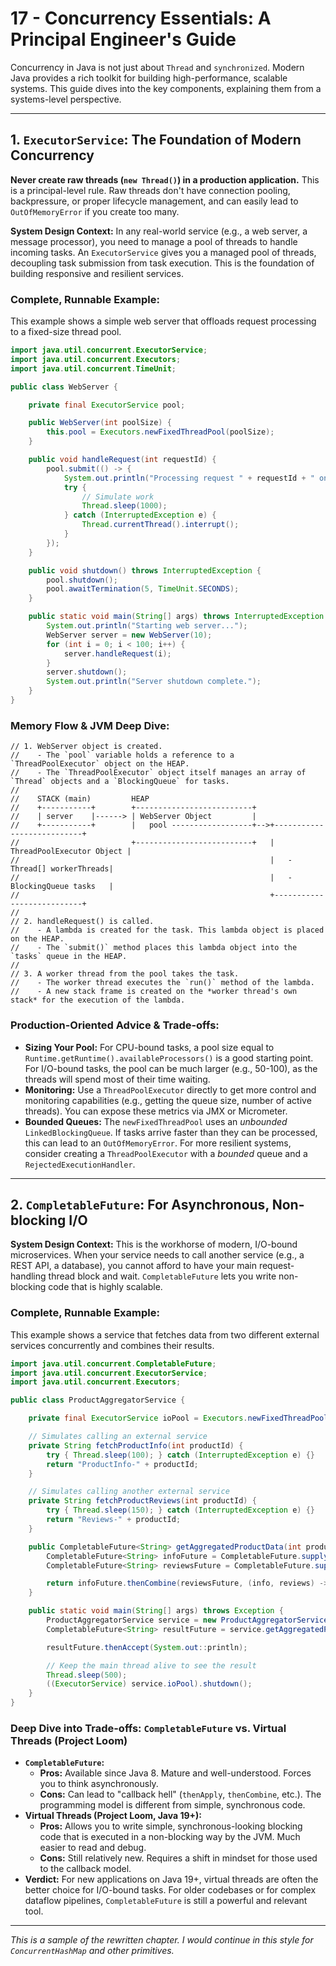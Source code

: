 # 17 - Concurrency Essentials: A Principal Engineer's Guide

Concurrency in Java is not just about `Thread` and `synchronized`. Modern Java provides a rich toolkit for building high-performance, scalable systems. This guide dives into the key components, explaining them from a systems-level perspective.

---

## 1. `ExecutorService`: The Foundation of Modern Concurrency

**Never create raw threads (`new Thread()`) in a production application.** This is a principal-level rule. Raw threads don't have connection pooling, backpressure, or proper lifecycle management, and can easily lead to `OutOfMemoryError` if you create too many.

**System Design Context:**
In any real-world service (e.g., a web server, a message processor), you need to manage a pool of threads to handle incoming tasks. An `ExecutorService` gives you a managed pool of threads, decoupling task submission from task execution. This is the foundation of building responsive and resilient services.

### Complete, Runnable Example:
This example shows a simple web server that offloads request processing to a fixed-size thread pool.

```java
import java.util.concurrent.ExecutorService;
import java.util.concurrent.Executors;
import java.util.concurrent.TimeUnit;

public class WebServer {

    private final ExecutorService pool;

    public WebServer(int poolSize) {
        this.pool = Executors.newFixedThreadPool(poolSize);
    }

    public void handleRequest(int requestId) {
        pool.submit(() -> {
            System.out.println("Processing request " + requestId + " on thread " + Thread.currentThread().getName());
            try {
                // Simulate work
                Thread.sleep(1000);
            } catch (InterruptedException e) {
                Thread.currentThread().interrupt();
            }
        });
    }

    public void shutdown() throws InterruptedException {
        pool.shutdown();
        pool.awaitTermination(5, TimeUnit.SECONDS);
    }

    public static void main(String[] args) throws InterruptedException {
        System.out.println("Starting web server...");
        WebServer server = new WebServer(10);
        for (int i = 0; i < 100; i++) {
            server.handleRequest(i);
        }
        server.shutdown();
        System.out.println("Server shutdown complete.");
    }
}
```

### Memory Flow & JVM Deep Dive:
```
// 1. WebServer object is created.
//    - The `pool` variable holds a reference to a `ThreadPoolExecutor` object on the HEAP.
//    - The `ThreadPoolExecutor` object itself manages an array of `Thread` objects and a `BlockingQueue` for tasks.
//
//    STACK (main)         HEAP
//    +-----------+        +--------------------------+
//    | server    |------> | WebServer Object         |
//    +-----------+        |   pool ------------------+-->+---------------------------+
//                         +--------------------------+   | ThreadPoolExecutor Object |
//                                                        |   - Thread[] workerThreads|
//                                                        |   - BlockingQueue tasks   |
//                                                        +---------------------------+
//
// 2. handleRequest() is called.
//    - A lambda is created for the task. This lambda object is placed on the HEAP.
//    - The `submit()` method places this lambda object into the `tasks` queue in the HEAP.
//
// 3. A worker thread from the pool takes the task.
//    - The worker thread executes the `run()` method of the lambda.
//    - A new stack frame is created on the *worker thread's own stack* for the execution of the lambda.
```

### Production-Oriented Advice & Trade-offs:
*   **Sizing Your Pool:** For CPU-bound tasks, a pool size equal to `Runtime.getRuntime().availableProcessors()` is a good starting point. For I/O-bound tasks, the pool can be much larger (e.g., 50-100), as the threads will spend most of their time waiting.
*   **Monitoring:** Use a `ThreadPoolExecutor` directly to get more control and monitoring capabilities (e.g., getting the queue size, number of active threads). You can expose these metrics via JMX or Micrometer.
*   **Bounded Queues:** The `newFixedThreadPool` uses an *unbounded* `LinkedBlockingQueue`. If tasks arrive faster than they can be processed, this can lead to an `OutOfMemoryError`. For more resilient systems, consider creating a `ThreadPoolExecutor` with a *bounded* queue and a `RejectedExecutionHandler`.

---

## 2. `CompletableFuture`: For Asynchronous, Non-blocking I/O

**System Design Context:**
This is the workhorse of modern, I/O-bound microservices. When your service needs to call another service (e.g., a REST API, a database), you cannot afford to have your main request-handling thread block and wait. `CompletableFuture` lets you write non-blocking code that is highly scalable.

### Complete, Runnable Example:
This example shows a service that fetches data from two different external services concurrently and combines their results.

```java
import java.util.concurrent.CompletableFuture;
import java.util.concurrent.ExecutorService;
import java.util.concurrent.Executors;

public class ProductAggregatorService {

    private final ExecutorService ioPool = Executors.newFixedThreadPool(50);

    // Simulates calling an external service
    private String fetchProductInfo(int productId) {
        try { Thread.sleep(100); } catch (InterruptedException e) {}
        return "ProductInfo-" + productId;
    }

    // Simulates calling another external service
    private String fetchProductReviews(int productId) {
        try { Thread.sleep(150); } catch (InterruptedException e) {}
        return "Reviews-" + productId;
    }

    public CompletableFuture<String> getAggregatedProductData(int productId) {
        CompletableFuture<String> infoFuture = CompletableFuture.supplyAsync(() -> fetchProductInfo(productId), ioPool);
        CompletableFuture<String> reviewsFuture = CompletableFuture.supplyAsync(() -> fetchProductReviews(productId), ioPool);

        return infoFuture.thenCombine(reviewsFuture, (info, reviews) -> "Combined: " + info + " & " + reviews);
    }

    public static void main(String[] args) throws Exception {
        ProductAggregatorService service = new ProductAggregatorService();
        CompletableFuture<String> resultFuture = service.getAggregatedProductData(123);

        resultFuture.thenAccept(System.out::println);

        // Keep the main thread alive to see the result
        Thread.sleep(500);
        ((ExecutorService) service.ioPool).shutdown();
    }
}
```

### Deep Dive into Trade-offs: `CompletableFuture` vs. Virtual Threads (Project Loom)
*   **`CompletableFuture`:**
    *   **Pros:** Available since Java 8. Mature and well-understood. Forces you to think asynchronously.
    *   **Cons:** Can lead to "callback hell" (`thenApply`, `thenCombine`, etc.). The programming model is different from simple, synchronous code.
*   **Virtual Threads (Project Loom, Java 19+):**
    *   **Pros:** Allows you to write simple, synchronous-looking blocking code that is executed in a non-blocking way by the JVM. Much easier to read and debug.
    *   **Cons:** Still relatively new. Requires a shift in mindset for those used to the callback model.
*   **Verdict:** For new applications on Java 19+, virtual threads are often the better choice for I/O-bound tasks. For older codebases or for complex dataflow pipelines, `CompletableFuture` is still a powerful and relevant tool.

---

*This is a sample of the rewritten chapter. I would continue in this style for `ConcurrentHashMap` and other primitives.*
